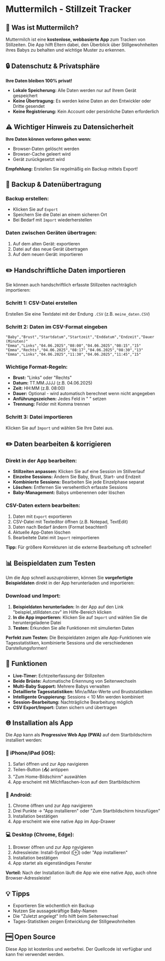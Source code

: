 # Muttermilch - Stillzeit Tracker

## 📱 Was ist Muttermilch?

Muttermilch ist eine **kostenlose, webbasierte App** zum Tracken von Stillzeiten. Die App hilft Eltern dabei, den Überblick über Stillgewohnheiten ihres Babys zu behalten und wichtige Muster zu erkennen.

## 🔒 Datenschutz & Privatsphäre

**Ihre Daten bleiben 100% privat!**

- **Lokale Speicherung:** Alle Daten werden nur auf Ihrem Gerät gespeichert
- **Keine Übertragung:** Es werden keine Daten an den Entwickler oder Dritte gesendet
- **Keine Registrierung:** Kein Account oder persönliche Daten erforderlich

## ⚠️ Wichtiger Hinweis zu Datensicherheit

**Ihre Daten können verloren gehen wenn:**

- Browser-Daten gelöscht werden
- Browser-Cache geleert wird
- Gerät zurückgesetzt wird

**Empfehlung:** Erstellen Sie regelmäßig ein Backup mittels Export!

## 💾 Backup & Datenübertragung

### Backup erstellen:

- Klicken Sie auf `Export`
- Speichern Sie die Datei an einem sicheren Ort
- Bei Bedarf mit `Import` wiederherstellen

### Daten zwischen Geräten übertragen:

1. Auf dem alten Gerät: exportieren
2. Datei auf das neue Gerät übertragen
3. Auf dem neuen Gerät: importieren

## ✏️ Handschriftliche Daten importieren

Sie können auch handschriftlich erfasste Stillzeiten nachträglich importieren:

### Schritt 1: CSV-Datei erstellen

Erstellen Sie eine Textdatei mit der Endung `.CSV` (z.B. `meine_daten.CSV`)

### Schritt 2: Daten im CSV-Format eingeben

```csv
"Baby","Brust","Startdatum","Startzeit","Enddatum","Endzeit","Dauer (Minuten)"
"Emma","Links","04.06.2025","08:00","04.06.2025","08:15","15"
"Emma","Rechts","04.06.2025","08:17","04.06.2025","08:30","13"
"Emma","Links","04.06.2025","11:30","04.06.2025","11:45","15"
```

### Wichtige Format-Regeln:

- **Brust:** "Links" oder "Rechts"
- **Datum:** TT.MM.JJJJ (z.B. 04.06.2025)
- **Zeit:** HH:MM (z.B. 08:00)
- **Dauer:** Optional - wird automatisch berechnet wenn nicht angegeben
- **Anführungszeichen:** Jedes Feld in " " setzen
- **Trennung:** Felder mit Komma trennen

### Schritt 3: Datei importieren

Klicken Sie auf `Import` und wählen Sie Ihre Datei aus.

## ✏️ Daten bearbeiten & korrigieren

### Direkt in der App bearbeiten:
- **Stillzeiten anpassen:** Klicken Sie auf eine Session im Stillverlauf
- **Einzelne Sessions:** Ändern Sie Baby, Brust, Start- und Endzeit
- **Kombinierte Sessions:** Bearbeiten Sie jede Einzelphase separat
- **Löschen:** Entfernen Sie versehentlich erfasste Sessions
- **Baby-Management:** Babys umbenennen oder löschen

### CSV-Daten extern bearbeiten:
1. Daten mit `Export` exportieren
2. CSV-Datei mit Texteditor öffnen (z.B. Notepad, TextEdit)
3. Daten nach Bedarf ändern (Format beachten!)
4. Aktuelle App-Daten löschen
5. Bearbeitete Datei mit `Import` reimportieren

**Tipp:** Für größere Korrekturen ist die externe Bearbeitung oft schneller!

## 📊 Beispieldaten zum Testen

Um die App schnell auszuprobieren, können Sie **vorgefertigte Beispieldaten** direkt in der App herunterladen und importieren:

### Download und Import:

1. **Beispieldaten herunterladen:** In der App auf den Link "beispiel_stilldaten.csv" im Hilfe-Bereich klicken
2. **In die App importieren:** Klicken Sie auf `Import` und wählen Sie die heruntergeladene Datei
3. **Testen:** Erkunden Sie alle Funktionen mit simulierten Daten

**Perfekt zum Testen:** Die Beispieldaten zeigen alle App-Funktionen wie Tagesstatistiken, kombinierte Sessions und die verschiedenen Darstellungsformen!

## 🎯 Funktionen

- **Live-Timer:** Echtzeiterfassung der Stillzeiten
- **Beide Brüste:** Automatische Erkennung von Seitenwechseln
- **Multi-Baby Support:** Mehrere Babys verwalten
- **Detaillierte Tagesstatistiken:** Min/⌀/Max-Werte und Bruststatistiken
- **Intelligente Gruppierung:** Sessions < 10 Min werden kombiniert
- **Session-Bearbeitung:** Nachträgliche Bearbeitung möglich
- **CSV Export/Import:** Daten sichern und übertragen

## 🌐 Installation als App

Die App kann als **Progressive Web App (PWA)** auf dem Startbildschirm installiert werden:

### 📱 iPhone/iPad (iOS):
1. Safari öffnen und zur App navigieren
2. Teilen-Button (📤) antippen
3. "Zum Home-Bildschirm" auswählen
4. App erscheint mit Milchflaschen-Icon auf dem Startbildschirm

### 🤖 Android:
1. Chrome öffnen und zur App navigieren
2. Drei Punkte → "App installieren" oder "Zum Startbildschirm hinzufügen"
3. Installation bestätigen
4. App erscheint wie eine native App im App-Drawer

### 💻 Desktop (Chrome, Edge):
1. Browser öffnen und zur App navigieren
2. Adressleiste: Install-Symbol (⊕) oder "App installieren"
3. Installation bestätigen
4. App startet als eigenständiges Fenster

**Vorteil:** Nach der Installation läuft die App wie eine native App, auch ohne Browser-Adressleiste!

## 💡 Tipps

- Exportieren Sie wöchentlich ein Backup
- Nutzen Sie aussagekräftige Baby-Namen
- Die "Zuletzt angelegt" Info hilft beim Seitenwechsel
- Tages-Statistiken zeigen Entwicklung der Stillgewohnheiten

## 🆓 Open Source

Diese App ist kostenlos und werbefrei. Der Quellcode ist verfügbar und kann frei verwendet werden.
